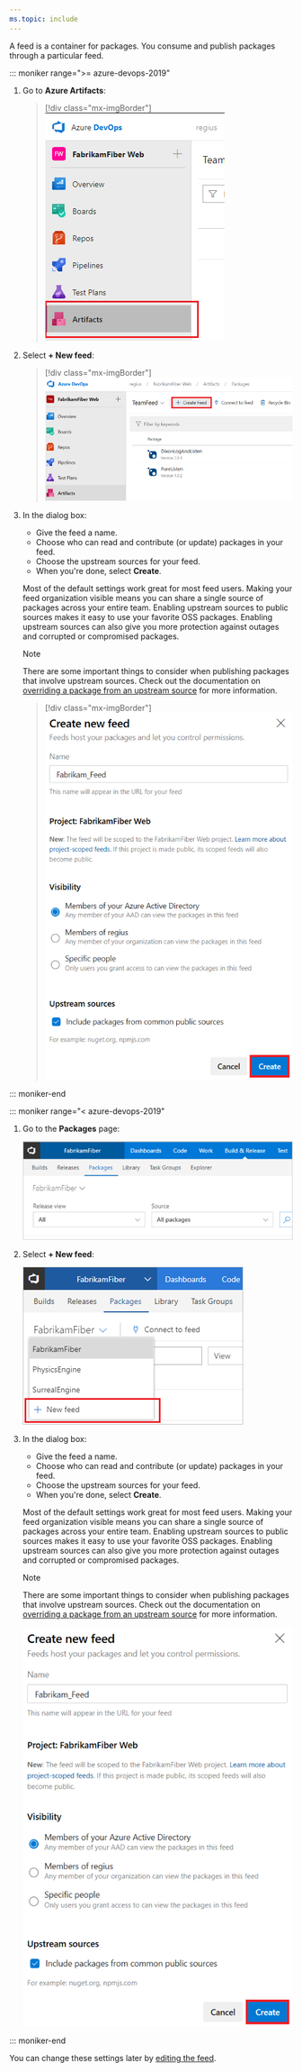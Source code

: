 ```yaml
---
ms.topic: include
---
```


A feed is a container for packages.
You consume and publish packages through a particular feed.

::: moniker range=">= azure-devops-2019"

1. Go to **Azure Artifacts**:

   > [!div class="mx-imgBorder"] 
   >![Go to Azure Artifacts](_img/goto-feed-hub-azure-devops-newnav.png)
   > 

2. Select **+ New feed**:

   > [!div class="mx-imgBorder"] 
   >![New feed button](_img/new-feed-button-azure-devops-newnav.png)
   > 

3. In the dialog box:

   - Give the feed a name.
   - Choose who can read and contribute (or update) packages in your feed.
   - Choose the upstream sources for your feed.
   - When you're done, select **Create**.

   Most of the default settings work great for most feed users. Making your feed organization visible means you can share a single source of packages across your entire team. Enabling upstream sources to public sources makes it easy to use your favorite OSS packages. Enabling upstream sources can also give you more protection against outages and corrupted or compromised packages.
   > [!NOTE]   
   > There are some important things to consider when publishing packages that involve upstream sources. Check out the documentation on [overriding a package from an upstream source](../concepts/upstream-sources.md#overriding-a-package-from-an-upstream-source) for more information.

   > [!div class="mx-imgBorder"] 
   >![New feed dialog box](_img/new-feed-dialog.png)
   > 

::: moniker-end

::: moniker range="< azure-devops-2019"

1. Go to the **Packages** page:

    ![Go to Azure Artifacts](_img/goto-feed-hub.png)

2. Select **+ New feed**:

    ![New feed button](_img/new-feed-button.png)

3. In the dialog box:

   - Give the feed a name.
   - Choose who can read and contribute (or update) packages in your feed.
   - Choose the upstream sources for your feed.
   - When you're done, select **Create**.

   Most of the default settings work great for most feed users. Making your feed organization visible means you can share a single source of packages across your entire team. Enabling upstream sources to public sources makes it easy to use your favorite OSS packages. Enabling upstream sources can also give you more protection against outages and corrupted or compromised packages.
   > [!NOTE]   
   > There are some important things to consider when publishing packages that involve upstream sources. Check out the documentation on [overriding a package from an upstream source](../concepts/upstream-sources.md#overriding-a-package-from-an-upstream-source) for more information.

   ![New feed dialog box](_img/new-feed-dialog.png)

::: moniker-end

You can change these settings later by [editing the feed](../feeds/edit-feed.md).

